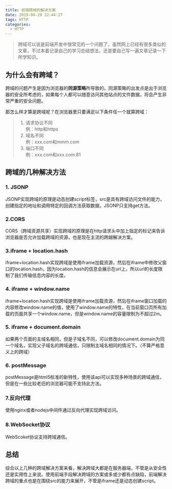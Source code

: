 ```yaml
---
title: 前端跨域的解决方案
date: 2019-04-20 22:44:27
tags: HTTP
categories:
  - HTTP
---
```

>跨域可以说是前端开发中很常见的一个问题了，虽然网上已经有很多类似的文章，不过本着记录自己的学习总结想法，还是要自己写一遍文章记录一下所学知识。

## 为什么会有跨域？

跨域的问题产生是因为浏览器的**同源策略**所导致的。同源策略的出发点是出于浏览器的安全所考虑的，如果每个人都可以随意访问其他站点的文件数据，将会产生非常严重的安全问题。

那怎么样才算是跨域呢？在浏览器里只要满足以下条件任一个就算跨域：

> 1. 请求协议不同 
>    <br/>
>    例：http和https
> 2. 域名不同
>    <br/>
>    例：xxx.com和mmm.com
> 3. 端口不同
>    <br/>
>    例：xxx.com和xxx.com:81

## 跨域的几种解决方法

### 1. JSONP

JSONP实现跨域的原理是动态创建script标签，src是具有跨域访问文件的能力，创建指定的地址和调用特定的回调方法获取数据，JSONP只支持get方法。

### 2.CORS

CORS（跨域资源共享）实现跨域的原理是在http请求头中加上指定的标记来告诉浏览器是否允许加载跨域的资源，也是现在主流的跨越解决方案。

### 3.iframe + location.hash

iframe+location.hash实现跨域是使用iframe加载资源，然后在iframe中修改父窗口的location.hash，因为location.hash的信息会展示在url上，所以url的长度限制了我们传输信息内容的长度。

### 4. iframe + window.name

iframe+location.hash实现跨域是使用iframe加载资源，然后在iframe窗口加载的内容修改window.name的值，使用了window.name的特性，在当前窗口页所有加载的页面共享一个window.name，但是window.name的容量限制为不超过2m。

### 5. iframe + document.domain

如果两个页面的主域名相同，但是子域名不同，可以修改document.domain为同一个域名，实现父子域名的跨域通信，只限制主域名相同的情况下。（不算严格意义上的跨域）

### 6. postMessage

postMessage是html5标准的新特性，使用该api可以实现多种场景的跨域通信，但是在一些比较老旧的浏览器可能不支持此方法。

### 7.反向代理

使用nginx或者nodejs中间件通过反向代理实现跨域访问。

### 8.WebSocket协议

WebScoket协议支持跨域通信。

## 总结

综合以上几种的跨域解决方案来看，解决跨域大都是在服务器端，不管是从安全性还是实用性上来说。使用前端手段解决跨域的方案或多或少都有点缺陷，前端解决跨域的重点也是在围绕src的能力来展开，不管是iframe还是动态创建script。


